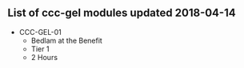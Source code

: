 ## List of ccc-gel modules updated 2018-04-14
* CCC-GEL-01
  * Bedlam at the Benefit
  * Tier 1
  * 2 Hours
